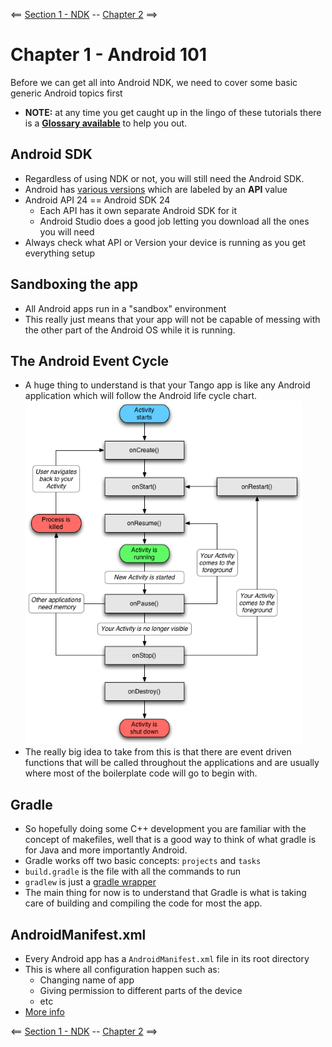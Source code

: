 <== [Section 1 - NDK](../README.md) -- [Chapter 2](./Chapter_02.md) ==>

# Chapter 1 - Android 101

Before we can get all into Android NDK, we need to cover some basic generic Android topics first

* **NOTE:** at any time you get caught up in the lingo of these tutorials there is a [**Glossary available**](/Glossary.md) to help you out.

## Android SDK
* Regardless of using NDK or not, you will still need the Android SDK.
* Android has [various versions](https://en.wikipedia.org/wiki/Android_version_history) which are labeled by an **API** value
* Android API 24 == Android SDK 24
    * Each API has it own separate Android SDK for it
    * Android Studio does a good job letting you download all the ones you will need
* Always check what API or Version your device is running as you get everything setup

## Sandboxing the app
* All Android apps run in a "sandbox" environment
* This really just means that your app will not be capable of messing with the other part of the Android OS while it is running.

## The Android Event Cycle
* A huge thing to understand is that your Tango app is like any Android application which will follow the Android life cycle chart.
![Android Life Cycle](../Images/Android_Life_Cycle.png)
* The really big idea to take from this is that there are event driven functions that will be called throughout the applications and are usually where most of the boilerplate code will go to begin with.

## Gradle
* So hopefully doing some C++ development you are familiar with the concept of makefiles, well that is a good way to think of what gradle is for Java and more importantly Android.
* Gradle works off two basic concepts: `projects` and `tasks`
* `build.gradle` is the file with all the commands to run
* `gradlew` is just a [gradle wrapper](https://docs.gradle.org/current/userguide/gradle_wrapper.html)
* The main thing for now is to understand that Gradle is what is taking care of building and compiling the code for most the app.

## AndroidManifest.xml
* Every Android app has a `AndroidManifest.xml` file in its root directory
* This is where all configuration happen such as:
    * Changing name of app
    * Giving permission to different parts of the device
    * etc
* [More info](https://developer.android.com/guide/topics/manifest/manifest-intro.html)

<== [Section 1 - NDK](../README.md) -- [Chapter 2](./Chapter_02.md) ==>
